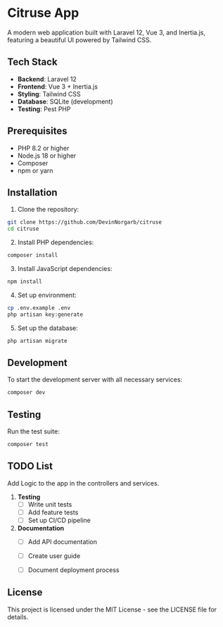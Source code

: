 # Citruse App

A modern web application built with Laravel 12, Vue 3, and Inertia.js, featuring a beautiful UI powered by Tailwind CSS.

## Tech Stack

- **Backend**: Laravel 12
- **Frontend**: Vue 3 + Inertia.js
- **Styling**: Tailwind CSS
- **Database**: SQLite (development)
- **Testing**: Pest PHP

## Prerequisites

- PHP 8.2 or higher
- Node.js 18 or higher
- Composer
- npm or yarn

## Installation

1. Clone the repository:
```bash
git clone https://github.com/DevinNorgarb/citruse
cd citruse
```

2. Install PHP dependencies:
```bash
composer install
```

3. Install JavaScript dependencies:
```bash
npm install
```

4. Set up environment:
```bash
cp .env.example .env
php artisan key:generate
```

5. Set up the database:
```bash
php artisan migrate
```

## Development

To start the development server with all necessary services:

```bash
composer dev
```


## Testing

Run the test suite:

```bash
composer test
```


## TODO List

Add Logic to the app in the controllers and services.

1. **Testing**
   - [ ] Write unit tests
   - [ ] Add feature tests
   - [ ] Set up CI/CD pipeline

2. **Documentation**
   - [ ] Add API documentation
   - [ ] Create user guide
   - [ ] Document deployment process


## License

This project is licensed under the MIT License - see the LICENSE file for details.
